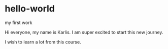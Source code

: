 # hello-world
my first work

Hi everyone, my name is Karlis. I am super excited to start this new journey.

I wish to learn a lot from this course.
